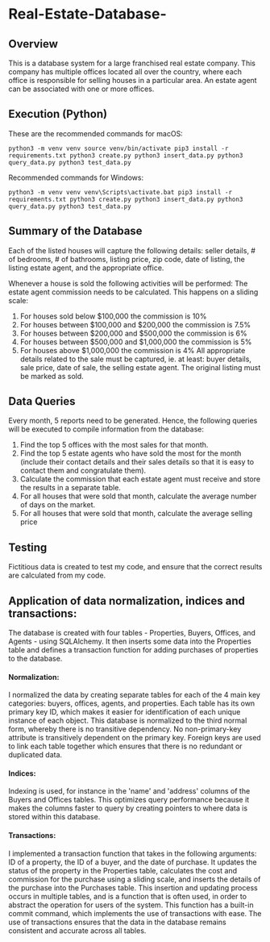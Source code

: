 # Real-Estate-Database-

## Overview 

This is a database system for a large franchised real estate company. This company has multiple offices located all over the country, where each office is responsible for selling houses in a particular area. An estate agent can be associated with one or more offices.

## Execution (Python)

These are the recommended commands for macOS:

`
python3 -m venv venv
source venv/bin/activate
pip3 install -r requirements.txt
python3 create.py
python3 insert_data.py
python3 query_data.py
python3 test_data.py
`

Recommended commands for Windows:

`
python3 -m venv venv
venv\Scripts\activate.bat
pip3 install -r requirements.txt
python3 create.py
python3 insert_data.py
python3 query_data.py
python3 test_data.py
`

## Summary of the Database 

Each of the listed houses will capture the following details: seller details, # of bedrooms, # of bathrooms, listing price, zip code, date of listing, the listing estate agent, and the appropriate office.

Whenever a house is sold the following activities will be performed:
The estate agent commission needs to be calculated. This happens on a sliding scale:
1. For houses sold below $100,000 the commission is 10%
2. For houses between $100,000 and $200,000 the commission is 7.5%
3. For houses between $200,000 and $500,000 the commission is 6%
4. For houses between $500,000 and $1,000,000 the commission is 5%
5. For houses above $1,000,000 the commission is 4%
All appropriate details related to the sale must be captured, ie. at least: buyer details, sale price, date of sale, the selling estate agent.
The original listing must be marked as sold.

## Data Queries

Every month, 5 reports need to be generated. Hence, the following queries will be executed to compile information from the database:
1. Find the top 5 offices with the most sales for that month.
2. Find the top 5 estate agents who have sold the most for the month (include their contact details and their sales details so that it is easy to contact them and congratulate them).
3. Calculate the commission that each estate agent must receive and store the results in a separate table.
4. For all houses that were sold that month, calculate the average number of days on the market.
5. For all houses that were sold that month, calculate the average selling price

## Testing 

Fictitious data is created to test my code, and ensure that the correct results are calculated from my code.

## Application of data normalization, indices and transactions:

The database is created with four tables - Properties, Buyers, Offices, and Agents - using SQLAlchemy. It then inserts some data into the Properties table and defines a transaction function for adding purchases of properties to the database.

#### Normalization: 
I normalized the data by creating separate tables for each of the 4 main key categories: buyers, offices, agents, and properties. Each table has its own primary key ID, which makes it easier for identification of each unique instance of each object. This database is normalized to the third normal form, whereby there is no transitive dependency. No non-primary-key attribute is transitively dependent on the primary key. Foreign keys are used to link each table together which ensures that there is no redundant or duplicated data. 

#### Indices:
Indexing is used, for instance in the 'name' and 'address' columns of the Buyers and Offices tables. This optimizes query performance because it makes the columns faster to query by creating pointers to where data is stored within this database.

#### Transactions: 
I implemented a transaction function that takes in the following arguments: ID of a property, the ID of a buyer, and the date of purchase. It updates the status of the property in the Properties table, calculates the cost and commission for the purchase using a sliding scale, and inserts the details of the purchase into the Purchases table. This insertion and updating process occurs in  multiple tables, and is a function that is often used, in order to abstract the operation for users of the system. This function has a built-in commit command, which implements the use of transactions with ease. The use of transactions ensures that the data in the database remains consistent and accurate across all tables.
